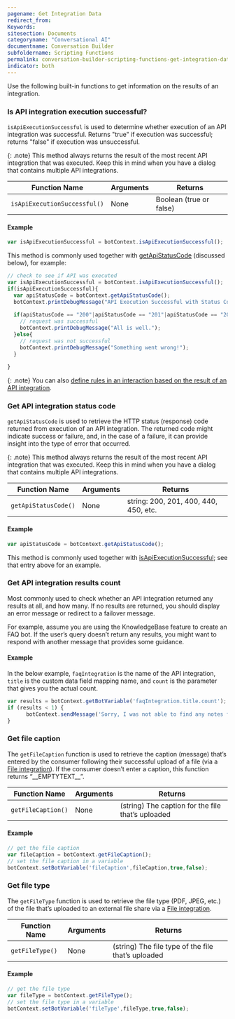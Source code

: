 ```yaml
---
pagename: Get Integration Data
redirect_from:
Keywords:
sitesection: Documents
categoryname: "Conversational AI"
documentname: Conversation Builder
subfoldername: Scripting Functions
permalink: conversation-builder-scripting-functions-get-integration-data.html
indicator: both
---
```


Use the following built-in functions to get information on the results of an integration.

### Is API integration execution successful?

`isApiExecutionSuccessful` is used to determine whether execution of an API integration was successful. Returns "true" if execution was successful; returns "false" if execution was unsuccessful.

{: .note}
This method always returns the result of the most recent API integration that was executed. Keep this in mind when you have a dialog that contains multiple API integrations.

| Function Name | Arguments | Returns |
| --- | --- | --- |
| `isApiExecutionSuccessful()` | None | Boolean (true or false) |

#### Example

```javascript
var isApiExecutionSuccessful = botContext.isApiExecutionSuccessful();
```

This method is commonly used together with [getApiStatusCode](conversation-builder-scripting-functions-get-integration-data.html#get-api-integration-status-code) (discussed below), for example:

```javascript
// check to see if API was executed
var isApiExecutionSuccessful = botContext.isApiExecutionSuccessful();
if(isApiExecutionSuccessful){
  var apiStatusCode = botContext.getApiStatusCode();
  botContext.printDebugMessage("API Execution Successful with Status Code: "+apiStatusCode);
 
  if(apiStatusCode == "200"|apiStatusCode == "201"|apiStatusCode == "203"){
    // request was successful
    botContext.printDebugMessage("All is well.");
  }else{
    // request was not successful
    botContext.printDebugMessage("Something went wrong!");
  }  
     
}
```

{: .note}
You can also [define rules in an interaction based on the result of an API integration](conversation-builder-interactions-integrations.html#integration-interactions).

### Get API integration status code

`getApiStatusCode` is used to retrieve the HTTP status (response) code returned from execution of an API integration. The returned code might indicate success or failure, and, in the case of a failure, it can provide insight into the type of error that occurred.

{: .note}
This method always returns the result of the most recent API integration that was executed. Keep this in mind when you have a dialog that contains multiple API integrations.

| Function Name | Arguments | Returns |
| --- | --- | --- |
| `getApiStatusCode()` | None | string: 200, 201, 400, 440, 450, etc. |

#### Example

```javascript
var apiStatusCode = botContext.getApiStatusCode();
```

This method is commonly used together with [isApiExecutionSuccessful](conversation-builder-scripting-functions-get-integration-data.html#is-api-integration-execution-successful); see that entry above for an example.

### Get API integration results count

Most commonly used to check whether an API integration returned any results at all, and how many. If no results are returned, you should display an error message or redirect to a failover message.

For example, assume you are using the KnowledgeBase feature to create an FAQ bot. If the user’s query doesn’t return any results, you might want to respond with another message that provides some guidance.

#### Example

In the below example, `faqIntegration` is the name of the API integration, `title` is the custom data field mapping name, and `count` is the parameter that gives you the actual count.

```javascript
var results = botContext.getBotVariable('faqIntegration.title.count');
if (results < 1) {
      botContext.sendMessage('Sorry, I was not able to find any notes for this contact.');
}
```

### Get file caption

The `getFileCaption` function is used to retrieve the caption (message) that’s entered by the consumer following their successful upload of a file (via a [File integration](conversation-builder-integrations-file-integrations.html)). If the consumer doesn’t enter a caption, this function returns “\_\_EMPTYTEXT\_\_”.

| Function Name | Arguments | Returns |
| --- | --- | --- |
| `getFileCaption()` | None | (string) The caption for the file that’s uploaded |

#### Example

```javascript
// get the file caption
var fileCaption = botContext.getFileCaption();
// set the file caption in a variable
botContext.setBotVariable('fileCaption',fileCaption,true,false);
```

### Get file type
The `getFileType` function is used to retrieve the file type (PDF, JPEG, etc.) of the file that’s uploaded to an external file share via a [File integration](conversation-builder-integrations-file-integrations.html).

| Function Name | Arguments | Returns |
| --- | --- | --- |
| `getFileType()` | None | (string) The file type of the file that’s uploaded |

#### Example

```javascript
// get the file type
var fileType = botContext.getFileType();
// set the file type in a variable
botContext.setBotVariable('fileType',fileType,true,false);
```
